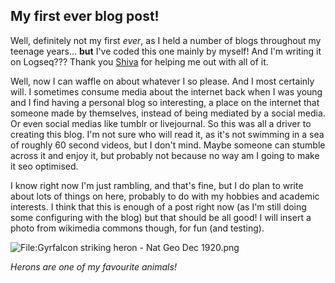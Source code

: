## My first ever blog post!
Well, definitely not my first *ever*, as I held a number of blogs throughout my teenage years... **but** I've coded this one mainly by myself! And I'm writing it on Logseq??? Thank you [Shiva](https://gl0bsec.github.io/) for helping me out with all of it.

Well, now I can waffle on about whatever I so please. And I most certainly will. I sometimes consume media about the internet back when I was young and I find having a personal blog so interesting, a place on the internet that someone made by themselves, instead of being mediated by a social media. Or even social medias like tumblr or livejournal. So this was all a driver to creating this blog. I'm not sure who will read it, as it's not swimming in a sea of roughly 60 second videos, but I don't mind. Maybe someone can stumble across it and enjoy it, but probably not because no way am I going to make it seo optimised.

I know right now I'm just rambling, and that's fine, but I do plan to write about lots of things on here, probably to do with my hobbies and academic interests. I think that this is enough of a post right now (as I'm still doing some configuring with the blog) but that should be all good! I will insert a photo from wikimedia commons though, for fun (and testing).

![File:Gyrfalcon striking heron - Nat Geo Dec 1920.png](https://upload.wikimedia.org/wikipedia/commons/thumb/4/48/Gyrfalcon_striking_heron_-_Nat_Geo_Dec_1920.png/137px-Gyrfalcon_striking_heron_-_Nat_Geo_Dec_1920.png)

*Herons are one of my favourite animals!*